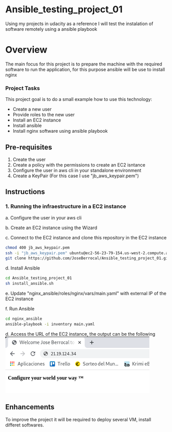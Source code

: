 # Ansible_testing_project_01
Using my projects in udacity as a reference I will test the instalation of software remotely using a ansible playbook


# Overview

The main focus for this project is to prepare the machine with the required software to run the application, for this purpose ansible will be use to install nginx


### Project Tasks

This project goal is to do a small example how to use this technology:
* Create a new user
* Provide roles to the new user
* Install an EC2 instance
* Install ansible
* Install nginx software using ansible playbook

## Pre-requisites

1. Create the user
2. Create a policy with the permissions to create an EC2 isntance
3. Configure the user in aws cli in your standalone environment
4. Create a KeyPair (For this case I use "jb_aws_keypair.pem")

## Instructions

### 1. Running the infraestructure in a EC2 instance

a. Configure the user in your aws cli

b. Create an EC2 instance using the Wizard

c. Connect to the EC2 instance and clone this repository in the EC2 instance
```bash
chmod 400 jb_aws_keypair.pem
ssh -i "jb_aws_keypair.pem" ubuntu@ec2-56-23-79-154.us-west-2.compute.amazonaws.com
git clone https://github.com/JoseBerrocal/Ansible_testing_project_01.git
```

d. Install Ansible
```bash
cd Ansible_testing_project_01
sh install_ansible.sh
```

e. Update "nginx_ansible/roles/nginx/vars/main.yaml" with external IP of the EC2 instance

f. Run Ansible
```bash
cd nginx_ansible
ansible-playbook -i inventory main.yaml
```

d. Access the URL of the EC2 instance, the output can be the following
![alt text](https://github.com/JoseBerrocal/Ansible_testing_project_01/blob/master/images/ansible_project_01_outoput.png)


## Enhancements

To improve the project it will be required to deploy several VM, install differet softwares.